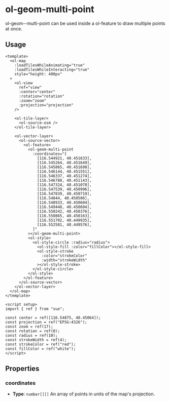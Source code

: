 # ol-geom-multi-point

ol-geom--multi-point can be used inside a ol-feature to draw multiple points at once.

<script setup>
import MultiPoint from "@demos/MultiPoint.vue"
</script>
<ClientOnly>
<MultiPoint />
</ClientOnly>

## Usage

```vue
<template>
  <ol-map
    :loadTilesWhileAnimating="true"
    :loadTilesWhileInteracting="true"
    style="height: 400px"
  >
    <ol-view
      ref="view"
      :center="center"
      :rotation="rotation"
      :zoom="zoom"
      :projection="projection"
    />

    <ol-tile-layer>
      <ol-source-osm />
    </ol-tile-layer>

    <ol-vector-layer>
      <ol-source-vector>
        <ol-feature>
          <ol-geom-multi-point
            :coordinates="[
              [116.544921, 40.451633],
              [116.545264, 40.451649],
              [116.545865, 40.451698],
              [116.546144, 40.451551],
              [116.546337, 40.451274],
              [116.546788, 40.451143],
              [116.547324, 40.451078],
              [116.547539, 40.450996],
              [116.547839, 40.450719],
              [116.54844, 40.450506],
              [116.548933, 40.450604],
              [116.549448, 40.450604],
              [116.550242, 40.450376],
              [116.550865, 40.450163],
              [116.551702, 40.449935],
              [116.552581, 40.449576],
            ]"
          ></ol-geom-multi-point>
          <ol-style>
            <ol-style-circle :radius="radius">
              <ol-style-fill :color="fillColor"></ol-style-fill>
              <ol-style-stroke
                :color="strokeColor"
                :width="strokeWidth"
              ></ol-style-stroke>
            </ol-style-circle>
          </ol-style>
        </ol-feature>
      </ol-source-vector>
    </ol-vector-layer>
  </ol-map>
</template>

<script setup>
import { ref } from "vue";

const center = ref([116.54875, 40.45064]);
const projection = ref("EPSG:4326");
const zoom = ref(17);
const rotation = ref(0);
const radius = ref(10);
const strokeWidth = ref(4);
const strokeColor = ref("red");
const fillColor = ref("white");
</script>
```

## Properties

### coordinates

- **Type**: `number[][]`
  An array of points in units of the map's projection.
